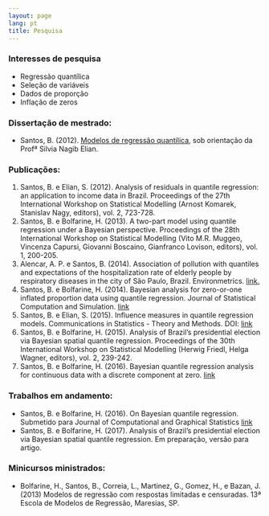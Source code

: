 ```yaml
---
layout: page
lang: pt
title: Pesquisa
---
```


### Interesses de pesquisa

* Regressão quantílica
* Seleção de variáveis
* Dados de proporção
* Inflação de zeros

### Dissertação de mestrado:

* Santos, B. (2012). [Modelos de regressão quantílica](http://www.teses.usp.br/teses/disponiveis/45/45133/tde-12042012-154333/pt-br.php), sob orientação da Profª Silvia Nagib Elian.

### Publicações:

1. Santos, B. e Elian, S. (2012). Analysis of residuals in quantile regression: an application to income data in Brazil. Proceedings of the 27th International Workshop on Statistical Modelling (Arnost Komarek, Stanislav Nagy, editors), vol. 2, 723-728. 
2. Santos, B. e Bolfarine, H. (2013). A two-part model using quantile regression under a Bayesian perspective. Proceedings of the 28th International Workshop on Statistical Modelling (Vito M.R. Muggeo, Vincenza Capursi, Giovanni Boscaino, Gianfranco Lovison, editors), vol. 1, 200-205. 
3. Alencar, A. P. e Santos, B. (2014). Association of pollution with quantiles and expectations of the hospitalization rate of elderly people by respiratory diseases in the city of São Paulo, Brazil. Environmetrics. [link.](http://onlinelibrary.wiley.com/doi/10.1002/env.2274/abstract)
4. Santos, B. e Bolfarine, H. (2014). Bayesian analysis for zero-or-one inflated proportion data using quantile regression. Journal of Statistical Computation and Simulation. [link](http://www.tandfonline.com/doi/abs/10.1080/00949655.2014.986733)
5. Santos, B. e Elian, S. (2015). Influence measures in quantile regression models. Communications in Statistics - Theory and Methods. DOI: [link](http://www.tandfonline.com/doi/full/10.1080/03610926.2013.799699)  
6. Santos, B. e Bolfarine, H. (2015). Analysis of Brazil’s presidential election via Bayesian spatial quantile regression. Proceedings of the 30th International Workshop on Statistical Modelling (Herwig Friedl, Helga Wagner, editors), vol. 2, 239-242.
7. Santos, B. e Bolfarine, H. (2016). Bayesian quantile regression analysis for continuous data with a discrete component at zero. [link](http://arxiv.org/abs/1511.05925)

### Trabalhos em andamento:

* Santos, B. e Bolfarine, H. (2016). On Bayesian quantile regression. Submetido para Journal of Computational and Graphical Statistics [link](http://arxiv.org/abs/1601.07344)
* Santos, B. e Bolfarine, H. (2017). Analysis of Brazil’s presidential election via Bayesian spatial quantile regression. Em preparação, versão para artigo.

### Minicursos ministrados:

* Bolfarine, H., Santos, B., Correia, L., Martinez, G., Gomez, H., e Bazan, J. (2013) Modelos de regressão com respostas limitadas e censuradas. 13ª Escola de Modelos de Regressão, Maresias, SP.